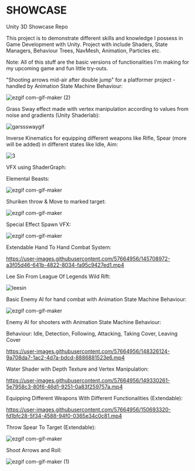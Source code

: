 # SHOWCASE
Unity 3D Showcase Repo


This project is to demonstrate different skills and knowledge I possess in Game Development with Unity. Project with include Shaders, State Managers, Behaviour Trees, NavMesh, Animation, Particles etc.

Note: All of this stuff are the basic versions of functionalities I'm making for my upcoming game and fun little try-outs. 


"Shooting arrows mid-air after double jump" for a platformer project - handled by Animation State Machine Behaviour:

![ezgif com-gif-maker (2)](https://user-images.githubusercontent.com/57664956/156290984-cc34109c-afed-4a11-8e6f-641e8016919b.gif)



Grass Sway effect made with vertex manipulation according to values from noise and gradients (Unity Shaderlab):


![garssswaygif](https://user-images.githubusercontent.com/57664956/153195974-e28bb2ff-ead9-468e-a859-1ed063653f61.gif)



Inverse Kinematics for equipping different weapons like Rifle, Spear (more will be added) in different states like Idle, Aim:


 ![3](https://user-images.githubusercontent.com/57664956/138722338-5a5b5dde-ba20-48e1-a692-0ea5ea214879.gif)



VFX using ShaderGraph:

Elemental Beasts:

![ezgif com-gif-maker](https://user-images.githubusercontent.com/57664956/138723044-615e9a26-c3a8-4add-9eb8-743fd9c0158c.gif)



Shuriken throw & Move to marked target:


![ezgif com-gif-maker](https://user-images.githubusercontent.com/57664956/139351245-9cb9f381-c1f1-400d-86f0-9e272e10abd7.gif)




Special Effect Spawn VFX:

![ezgif com-gif-maker](https://user-images.githubusercontent.com/57664956/142420278-1343b3a6-e5d0-4aab-ae26-369e55b6fad9.gif)



Extendable Hand To Hand Combat System:



https://user-images.githubusercontent.com/57664956/145708972-a3f05d46-641b-4822-8034-fa95c9427ed1.mp4


 Lee Sin From League Of Legends Wild Rift:
 
 ![leesin](https://user-images.githubusercontent.com/57664956/145817039-944652cb-79a1-4bc4-b4fb-9506e58b9894.gif)

 
 
Basic Enemy AI for hand combat with Animation State Machine Behaviour:



![ezgif com-gif-maker](https://user-images.githubusercontent.com/57664956/147996250-7e3d4824-44ec-4538-b231-05a01f3db75c.gif)


Enemy AI for shooters with  Animation State Machine Behaviour:

Behaviour:
Idle, Detection, Following, Attacking, Taking Cover, Leaving Cover

https://user-images.githubusercontent.com/57664956/148326124-9a708da7-1ac2-4d7a-bdcd-8886881523e6.mp4


Water Shader with Depth Texture and Vertex Manipulation:



https://user-images.githubusercontent.com/57664956/149330261-5e7958c3-80f6-46d1-9251-0a83f259757a.mp4






Equipping Different Weapons With Different Functionalities  (Extendable):



https://user-images.githubusercontent.com/57664956/150693320-fd1bfc28-5f34-4588-94f0-0365e34c0c81.mp4




Throw Spear To Target (Extendable):



![ezgif com-gif-maker](https://user-images.githubusercontent.com/57664956/151942461-b2ec78b9-475b-438d-87f5-2fa56fdd972b.gif)



Shoot Arrows and Roll:


![ezgif com-gif-maker (1)](https://user-images.githubusercontent.com/57664956/152293242-058cd232-4b35-490b-9199-8c81f7192eb6.gif)








